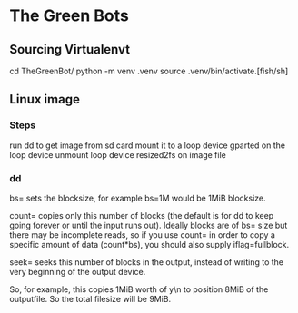 # The Green Bots

## Sourcing Virtualenvt
cd TheGreenBot/
python -m venv .venv
source .venv/bin/activate.[fish/sh]


## Linux image
### Steps
run dd to get image from sd card
mount it to a loop device
gparted on the loop device
unmount loop device
resized2fs on image file

### dd
bs= sets the blocksize, for example bs=1M would be 1MiB blocksize.

count= copies only this number of blocks (the default is for dd to keep going forever or until the input runs out). Ideally blocks are of bs= size but there may be incomplete reads, so if you use count= in order to copy a specific amount of data (count*bs), you should also supply iflag=fullblock.

seek= seeks this number of blocks in the output, instead of writing to the very beginning of the output device.

So, for example, this copies 1MiB worth of y\n to position 8MiB of the outputfile. So the total filesize will be 9MiB.
